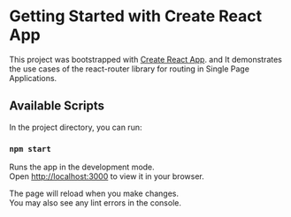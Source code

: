 # Getting Started with Create React App

This project was bootstrapped with [Create React App](https://github.com/facebook/create-react-app).
and It demonstrates the use cases of the react-router library for routing in Single Page Applications.
## Available Scripts

In the project directory, you can run:

### `npm start`

Runs the app in the development mode.\
Open [http://localhost:3000](http://localhost:3000) to view it in your browser.

The page will reload when you make changes.\
You may also see any lint errors in the console.

